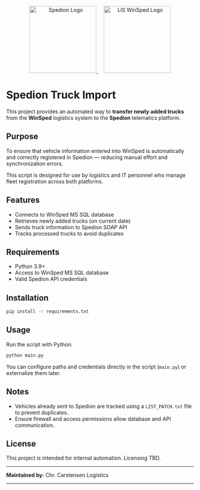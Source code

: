 <p align="center">
  <a href="https://www.spedion.de">
    <img src="https://www.spedion.de/fileadmin/_processed_/d/f/csm_Spedion_Logo_3ae2d91d48.png" alt="Spedion Logo" width="180"/>
  </a>
  &nbsp;&nbsp;&nbsp;
  <a href="https://www.lis.eu/winsped/">
    <img src="https://www.lis.eu/fileadmin/_processed_/c/8/csm_LIS_Logo_RGB_4f23d1aa30.png" alt="LIS WinSped Logo" width="180"/>
  </a>
</p>


# Spedion Truck Import

This project provides an automated way to **transfer newly added trucks** from the **WinSped** logistics system to the **Spedion** telematics platform.

## Purpose

To ensure that vehicle information entered into WinSped is automatically and correctly registered in Spedion — reducing manual effort and synchronization errors.

This script is designed for use by logistics and IT personnel who manage fleet registration across both platforms.

## Features

- Connects to WinSped MS SQL database
- Retrieves newly added trucks (on current date)
- Sends truck information to Spedion SOAP API
- Tracks processed trucks to avoid duplicates

## Requirements

- Python 3.9+
- Access to WinSped MS SQL database
- Valid Spedion API credentials

## Installation

```bash
pip install -r requirements.txt
```

## Usage

Run the script with Python:

```bash
python main.py
```

You can configure paths and credentials directly in the script (`main.py`) or externalize them later.

## Notes

- Vehicles already sent to Spedion are tracked using a `LIST_PATCH.txt` file to prevent duplicates.
- Ensure firewall and access permissions allow database and API communication.

## License

This project is intended for internal automation. Licensing TBD.

---

**Maintained by:** Chr. Carstensen Logistics

---
